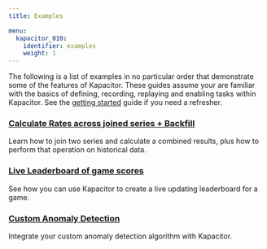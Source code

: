 ```yaml
---
title: Examples

menu:
  kapacitor_010:
    identifier: examples
    weight: 1
---
```


The following is a list of examples in no particular order that demonstrate some of the features of Kapacitor.
These guides assume your are familiar with the basics of defining, recording, replaying and enabling tasks within Kapacitor.
See the [getting started](/kapacitor/v0.10/introduction/getting_started/) guide if you need a refresher.

### [Calculate Rates across joined series + Backfill](/kapacitor/v0.10/examples/join_backfill/)

Learn how to join two series and calculate a combined results, plus how to perform that operation on historical data.

### [Live Leaderboard of game scores](/kapacitor/v0.10/examples/live_leaderboard/)

See how you can use Kapacitor to create a live updating leaderboard for a game.

### [Custom Anomaly Detection](/kapacitor/v0.10/examples/anomaly_detection/)

Integrate your custom anomaly detection algorithm with Kapacitor.
